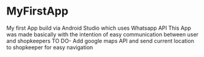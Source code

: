 # MyFirstApp
My first App build via Android Studio which uses Whatsapp API
This App was made basically with the intention of easy communication between user and shopkeepers
TO DO- Add google maps API and send current location to shopkeeper for easy navigation
